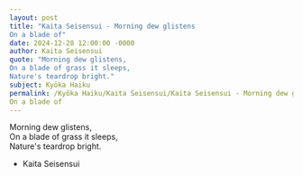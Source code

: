 ```yaml
---
layout: post
title: "Kaita Seisensui - Morning dew glistens  
On a blade of"
date: 2024-12-28 12:00:00 -0000
author: Kaita Seisensui
quote: "Morning dew glistens,  
On a blade of grass it sleeps,  
Nature's teardrop bright."
subject: Kyōka Haiku
permalink: /Kyōka Haiku/Kaita Seisensui/Kaita Seisensui - Morning dew glistens  
On a blade of
---
```


Morning dew glistens,  
On a blade of grass it sleeps,  
Nature's teardrop bright.

- Kaita Seisensui
